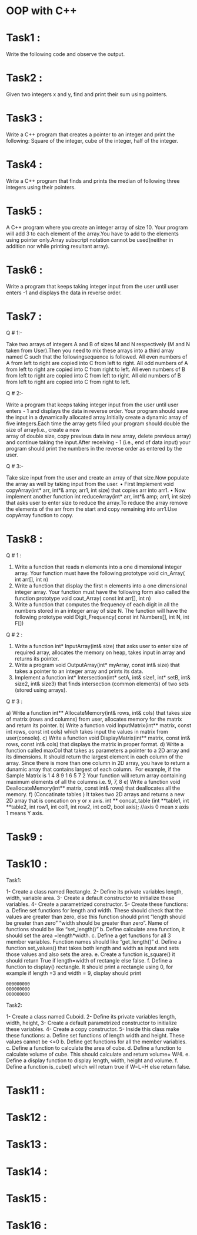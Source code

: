 # OOP with C++

# Task1 : 
Write the following code and observe the output.

# Task2 : 
Given two integers x and y, find and print their sum using pointers.

# Task3 : 
Write a C++ program that creates a pointer to an integer and print the following: Square of the integer, cube of the integer, half of the integer.

# Task4 : 
Write a C++ program that finds and prints the median of following three integers using their pointers.

# Task5 : 
A C++ program where you create an integer array of size 10. Your program will add 3 to each element of the array.You have to add to the elements using pointer only.Array subscript notation cannot be used(neither in addition nor while printing resultant array).

# Task6 : 
Write a program that keeps taking integer input from the user until user enters -1 and displays the data in reverse order.

# Task7 :
  Q # 1:-
  
  Take two arrays of integers A and B of sizes M and N respectively (M and N taken from User).Then you need to mix these arrays into a third array named C such that the followingsequence is followed.
  All even numbers of A from left to right are copied into C from left to right.
  All odd numbers of A from left to right are copied into C from right to left.
  All even numbers of B from left to right are copied into C from left to right.
  All old numbers of B from left to right are copied into C from right to left.
  
  Q # 2:-
  
  Write a program that keeps taking integer input from the user until user enters - 1 and displays
  the data in reverse order.
  Your program should save the input in a dynamically allocated array.Initially create a dynamic array of five integers.Each time the array gets filled your program should  double the size of array(i.e., create a new   
  array of double size, copy previous data in new array, delete previous array) and continue taking the input.After receiving - 1 (i.e., end of data input) your program should print the numbers in the reverse order as 
  entered by the user.
  
  Q # 3:-
  
  Take size input from the user and create an array of that size.Now populate the array as well
  by taking input from the user.
  • First Implement void copyArray(int* arr, int*& amp; arr1, int size) that copies arr into arr1.
  • Now implement another function int reduceArray(int* arr, int*& amp; arr1, int size) that
    asks user to enter size to reduce the array.To reduce the array remove the elements of the arr
    from the start and copy remaining into arr1.Use copyArray function to copy.

# Task8 :
Q # 1 :
1. Write a function that reads n elements into a one dimensional integer array. Your
function must have the following prototype void cin_Array( int arr[], int n)
2. Write a function that display the first n elements into a one dimensional integer array.
Your function must have the following form also called the function prototype
void cout_Array( const int arr[], int n)
3. Write a function that computes the frequency of each digit in all the numbers stored in
an integer array of size N. The function will have the following prototype
void Digit_Frequency( const int Numbers[], int N, int F[])

Q # 2 : 
1. Write a function int* InputArray(int&amp; size) that asks user to enter size of required array,
allocates the memory on heap, takes input in array and returns its pointer.
2. Write a program void OutputArray(int* myArray, const int&amp; size) that takes a pointer to
an integer array and prints its data.
3. Implement a function int* Intersection(int* setA, int&amp; size1, int* setB, int&amp; size2, int&amp;
size3) that finds intersection (common elements) of two sets (stored using arrays).

Q # 3 :

a) Write a function int** AllocateMemory(int&amp; rows, int&amp; cols) that takes size
of matrix (rows and columns) from user, allocates memory for the matrix and
return its pointer.
b) Write a function void InputMatrix(int** matrix, const int rows, const int
cols) which takes input the values in matrix from user(console).
c) Write a function void DisplayMatrix(int** matrix, const int&amp; rows, const
int&amp; cols) that displays the matrix in proper format.
d) Write a function called maxCol that takes as parameters a pointer to a 2D
array and its dimensions. It should return the largest element in each column
of the array. Since there is more than one column in 2D array, you have to
return a dunamic array that contains largest of each column. 
For example, if the Sample Matrix is
1 4 8
9 1 6
5 7 2
Your function will return array containing maximum elements of all the
columns i.e.
9, 7, 8
e) Write a function void DeallocateMemory(int** matrix, const int&amp; rows) that
deallocates all the memory.
f) (Concatinate tables ) It takes two 2D arrays and returns a new 2D array that
is concation on y or x axis.
int ** concat_table (int **table1, int **table2, int row1, int col1, int row2, int
col2, bool axis); //axis 0 mean x axis 1 means Y axis.

# Task9 :


# Task10 :
Task1:

1- Create a class named Rectangle.
2- Define its private variables length, width, variable area.
3- Create a default constructor to initialize these variables.
4- Create a parametrized constructor.
5- Create these functions:
    a. Define set functions for length and width. These should check that the values
      are greater than zero, else this function should print “length should be greater
      than zero” “width should be greater than zero”. Name of functions should be
      like “set_length()”
    b. Define calculate area function, it should set the area =length*width.
	c. Define a get functions for all 3 member variables. Function names should like
	  “get_length()”
	d. Define a function set_values() that takes both length and width as input and
	  sets those values and also sets the area.
	e. Create a function is_square() it should return True if length=width of rectangle
	  else false.
	f. Define a function to display() rectangle. It should print a rectangle using 0, for
      example if length =3 and width = 9, display should print

	000000000
	000000000
	000000000

Task2:

1- Create a class named Cuboid.
2- Define its private variables length, width, height,
3- Create a default parametrized constructor to initialize these variables.
4- Create a copy constructor.
5- Inside this class make these functions:
	a. Define set functions of length width and height. These values cannot be &lt;=0
	b. Define get functions for all the member variables.
	c. Define a function to calculate the area of cube.
	d. Define a function to calculate volume of cube. This should calculate and
	   return volume= W*H*L
	e. Define a display function to display length, width, height and volume.
	f. Define a function is_cube() which will return true if W=L=H else return false.



# Task11 :


# Task12 :


# Task13 :


# Task14 :


# Task15 :


# Task16 :




